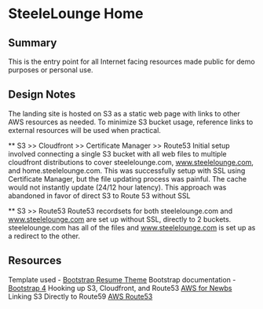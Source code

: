 # SteeleLounge Home

## Summary
This is the entry point for all Internet facing resources made public for demo purposes or personal use.

## Design Notes
The landing site is hosted on S3 as a static web page with links to other AWS resources as needed.  To minimize S3 bucket usage, reference links to external resources will be used when practical.

** S3 >> Cloudfront >> Certificate Manager >> Route53
Initial setup involved connecting a single S3 bucket with all web files to multiple cloudfront distributions to cover steelelounge.com, www.steelelounge.com, and home.steelelounge.com.  This was successfully setup with SSL using Certificate Manager, but the file updating process was painful.  The cache would not instantly update (24/12 hour latency).  This approach was abandoned in favor of direct S3 to Route 53 without SSL

** S3 >> Route53
Route53 recordsets for both steelelounge.com and www.steelelounge.com are set up without SSL, directly to 2 buckets. steelelounge.com has all of the files and www.steelelounge.com is set up as a redirect to the other.

## Resources
Template used - [Bootstrap Resume Theme](https://startbootstrap.com/themes/resume/)
Bootstrap documentation - [Bootstrap 4](https://getbootstrap.com/)
Hooking up S3, Cloudfront, and Route53 [AWS for Newbs](https://awsnewbies.com/s3-website-route-53-cloudfront/)
Linking S3 Directly to Route59 [AWS Route53](https://docs.aws.amazon.com/Route53/latest/DeveloperGuide/getting-started.html#getting-started-create-s3-www-bucket)